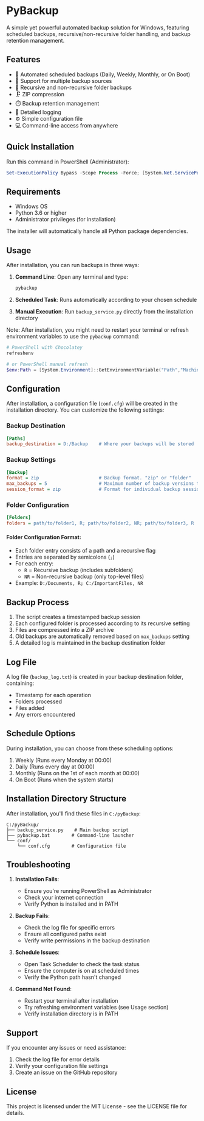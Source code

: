 # PyBackup

A simple yet powerful automated backup solution for Windows, featuring scheduled backups, recursive/non-recursive folder handling, and backup retention management.

## Features

- 🔄 Automated scheduled backups (Daily, Weekly, Monthly, or On Boot)
- 📁 Support for multiple backup sources
- 🌲 Recursive and non-recursive folder backups
- 🗜️ ZIP compression
- ⏱️ Backup retention management
- 📝 Detailed logging
- ⚙️ Simple configuration file
- 💻 Command-line access from anywhere

## Quick Installation

Run this command in PowerShell (Administrator):
```powershell
Set-ExecutionPolicy Bypass -Scope Process -Force; [System.Net.ServicePointManager]::SecurityProtocol = [System.Net.ServicePointManager]::SecurityProtocol -bor 3072; iex ((New-Object System.Net.WebClient).DownloadString('https://raw.githubusercontent.com/voidshaman/pyBackup/refs/heads/main/install.py')) | python
```

## Requirements

- Windows OS
- Python 3.6 or higher
- Administrator privileges (for installation)

The installer will automatically handle all Python package dependencies.

## Usage

After installation, you can run backups in three ways:

1. **Command Line**: Open any terminal and type:
   ```bash
   pybackup
   ```

2. **Scheduled Task**: Runs automatically according to your chosen schedule

3. **Manual Execution**: Run `backup_service.py` directly from the installation directory

Note: After installation, you might need to restart your terminal or refresh environment variables to use the `pybackup` command:
```powershell
# PowerShell with Chocolatey
refreshenv

# or PowerShell manual refresh
$env:Path = [System.Environment]::GetEnvironmentVariable("Path","Machine") + ";" + [System.Environment]::GetEnvironmentVariable("Path","User")
```

## Configuration

After installation, a configuration file (`conf.cfg`) will be created in the installation directory. You can customize the following settings:

### Backup Destination
```ini
[Paths]
backup_destination = D:/Backup    # Where your backups will be stored
```

### Backup Settings
```ini
[Backup]
format = zip                      # Backup format. "zip" or "folder"
max_backups = 5                   # Maximum number of backup versions to keep
session_format = zip              # Format for individual backup sessions
```

### Folder Configuration
```ini
[Folders]
folders = path/to/folder1, R; path/to/folder2, NR; path/to/folder3, R
```

#### Folder Configuration Format:
- Each folder entry consists of a path and a recursive flag
- Entries are separated by semicolons (`;`)
- For each entry:
  - `R` = Recursive backup (includes subfolders)
  - `NR` = Non-recursive backup (only top-level files)
- Example: `D:/Documents, R; C:/ImportantFiles, NR`

## Backup Process

1. The script creates a timestamped backup session
2. Each configured folder is processed according to its recursive setting
3. Files are compressed into a ZIP archive
4. Old backups are automatically removed based on `max_backups` setting
5. A detailed log is maintained in the backup destination folder

## Log File

A log file (`backup_log.txt`) is created in your backup destination folder, containing:
- Timestamp for each operation
- Folders processed
- Files added
- Any errors encountered

## Schedule Options

During installation, you can choose from these scheduling options:
1. Weekly (Runs every Monday at 00:00)
2. Daily (Runs every day at 00:00)
3. Monthly (Runs on the 1st of each month at 00:00)
4. On Boot (Runs when the system starts)

## Installation Directory Structure

After installation, you'll find these files in `C:/pyBackup`:
```
C:/pyBackup/
├── backup_service.py    # Main backup script
├── pybackup.bat        # Command-line launcher
└── conf/
    └── conf.cfg        # Configuration file
```

## Troubleshooting

1. **Installation Fails**: 
   - Ensure you're running PowerShell as Administrator
   - Check your internet connection
   - Verify Python is installed and in PATH

2. **Backup Fails**:
   - Check the log file for specific errors
   - Ensure all configured paths exist
   - Verify write permissions in the backup destination

3. **Schedule Issues**:
   - Open Task Scheduler to check the task status
   - Ensure the computer is on at scheduled times
   - Verify the Python path hasn't changed

4. **Command Not Found**:
   - Restart your terminal after installation
   - Try refreshing environment variables (see Usage section)
   - Verify installation directory is in PATH

## Support

If you encounter any issues or need assistance:
1. Check the log file for error details
2. Verify your configuration file settings
3. Create an issue on the GitHub repository

## License

This project is licensed under the MIT License - see the LICENSE file for details.

